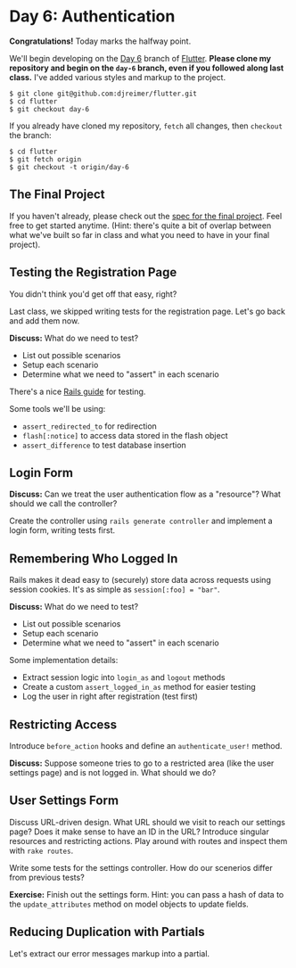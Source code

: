 # Day 6: Authentication

**Congratulations!** Today marks the halfway point.

We'll begin developing on the [Day 6](https://github.com/djreimer/flutter/tree/day-6) branch of [Flutter](https://github.com/djreimer/flutter). **Please clone my repository and begin on the `day-6` branch, even if you followed along last class.** I've added various styles and markup to the project.

    $ git clone git@github.com:djreimer/flutter.git
    $ cd flutter
    $ git checkout day-6

If you already have cloned my repository, `fetch` all changes, then `checkout` the branch:

    $ cd flutter
    $ git fetch origin
    $ git checkout -t origin/day-6

## The Final Project

If you haven't already, please check out the [spec for the final project](https://github.com/djreimer/geekwise-rails/blob/master/final-project/spec.md). Feel free to get started anytime. (Hint: there's quite a bit of overlap between what we've built so far in class and what you need to have in your final project).

## Testing the Registration Page

You didn't think you'd get off that easy, right?

Last class, we skipped writing tests for the registration page. Let's go back and add them now.

**Discuss:** What do we need to test?

- List out possible scenarios
- Setup each scenario
- Determine what we need to "assert" in each scenario

There's a nice [Rails guide](http://guides.rubyonrails.org/testing.html#functional-tests-for-your-controllers) for testing.

Some tools we'll be using:

- `assert_redirected_to` for redirection
- `flash[:notice]` to access data stored in the flash object
- `assert_difference` to test database insertion

## Login Form

**Discuss:** Can we treat the user authentication flow as a "resource"? What should we call the controller?

Create the controller using `rails generate controller` and implement a login form, writing tests first.

## Remembering Who Logged In

Rails makes it dead easy to (securely) store data across requests using session cookies. It's as simple as `session[:foo] = "bar"`.

**Discuss:** What do we need to test?

- List out possible scenarios
- Setup each scenario
- Determine what we need to "assert" in each scenario

Some implementation details:

- Extract session logic into `login_as` and `logout` methods
- Create a custom `assert_logged_in_as` method for easier testing
- Log the user in right after registration (test first)

## Restricting Access

Introduce `before_action` hooks and define an `authenticate_user!` method.

**Discuss:** Suppose someone tries to go to a restricted area (like the user settings page) and is not logged in. What should we do?

## User Settings Form

Discuss URL-driven design. What URL should we visit to reach our settings page? Does it make sense to have an ID in the URL? Introduce singular resources and restricting actions. Play around with routes and inspect them with `rake routes`.

Write some tests for the settings controller. How do our scenerios differ from previous tests?

**Exercise:** Finish out the settings form. Hint: you can pass a hash of data to the `update_attributes` method on model objects to update fields.

## Reducing Duplication with Partials

Let's extract our error messages markup into a partial.
